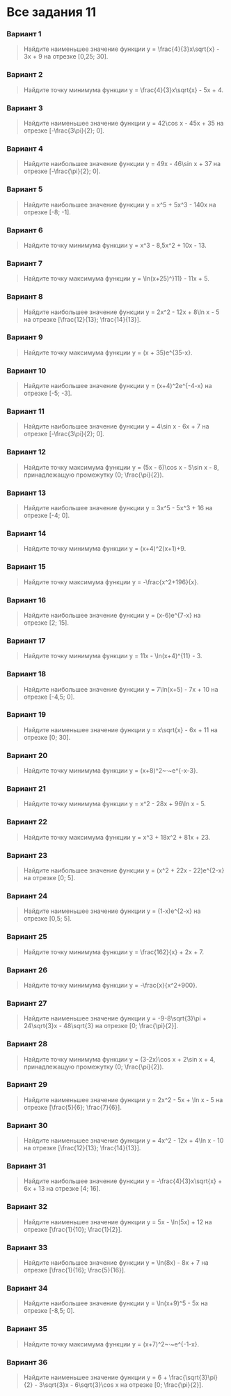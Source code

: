 <span class="space"></span>

# Все задания 11

### Вариант 1
> Найдите наименьшее значение функции <span class="katex">y = \frac{4}{3}x\sqrt{x} - 3x + 9</span> на отрезке <span class="katex">[0,25; 30]</span>.

### Вариант 2
> Найдите точку минимума функции <span class="katex">y = \frac{4}{3}x\sqrt{x} - 5x + 4</span>.

### Вариант 3
> Найдите наименьшее значение функции <span class="katex">y = 42\cos x - 45x + 35</span> на отрезке <span class="katex">[-\frac{3\pi}{2}; 0]</span>.

### Вариант 4
> Найдите наибольшее значение функции <span class="katex">y = 49x - 46\sin x + 37</span> на отрезке <span class="katex">[-\frac{\pi}{2}; 0]</span>.

### Вариант 5
> Найдите наибольшее значение функции <span class="katex">y = x^5 + 5x^3 - 140x</span> на отрезке <span class="katex">[-8; -1]</span>.

### Вариант 6
> Найдите точку минимума функции <span class="katex">y = x^3 - 8,5x^2 + 10x - 13</span>.

### Вариант 7
> Найдите точку максимума функции <span class="katex">y = \ln(x+25)^}11} - 11x + 5</span>.

### Вариант 8
> Найдите наибольшее значение функции <span class="katex">y = 2x^2 - 12x + 8\ln x - 5</span> на отрезке <span class="katex">[\frac{12}{13}; \frac{14}{13}]</span>.

### Вариант 9
> Найдите точку максимума функции <span class="katex">y = (x + 35)e^{35-x}</span>.

### Вариант 10
> Найдите наибольшее значение функции <span class="katex">y = (x+4)^2e^{-4-x}</span> на отрезке <span class="katex">[-5; -3]</span>.

### Вариант 11
> Найдите наибольшее значение функции <span class="katex">y = 4\sin x - 6x + 7</span> на отрезке <span class="katex">[-\frac{3\pi}{2}; 0]</span>.

### Вариант 12
> Найдите точку максимума функции <span class="katex">y = (5x - 6)\cos x - 5\sin x - 8</span>, принадлежащую промежутку <span class="katex">(0; \frac{\pi}{2})</span>.

### Вариант 13
> Найдите наибольшее значение функции <span class="katex">y = 3x^5 - 5x^3 + 16</span> на отрезке <span class="katex">[-4; 0]</span>.

### Вариант 14
> Найдите точку минимума функции <span class="katex">y = (x+4)^2(x+1)+9</span>.

### Вариант 15
> Найдите точку максимума функции <span class="katex">y = -\frac{x^2+196}{x}</span>.

### Вариант 16
> Найдите наибольшее значение функции <span class="katex">y = (x-6)e^{7-x}</span> на отрезке <span class="katex">[2; 15]</span>.

### Вариант 17
> Найдите точку минимума функции <span class="katex">y = 11x - \ln(x+4)^{11} - 3</span>.

### Вариант 18
> Найдите наибольшее значение функции <span class="katex">y = 7\ln(x+5) - 7x + 10</span> на отрезке <span class="katex">[-4,5; 0]</span>.

### Вариант 19
> Найдите наименьшее значение функции <span class="katex">y = x\sqrt{x} - 6x + 11</span> на отрезке <span class="katex">[0; 30]</span>.

### Вариант 20
> Найдите точку минимума функции <span class="katex">y = (x+8)^2~·~e^{-x-3}</span>.

### Вариант 21
> Найдите точку минимума функции <span class="katex">y = x^2 - 28x + 96\ln x - 5</span>.

### Вариант 22
> Найдите точку максимума функции <span class="katex">y = x^3 + 18x^2 + 81x + 23</span>.

### Вариант 23
> Найдите наибольшее значение функции <span class="katex">y = (x^2 + 22x - 22)e^{2-x}</span> на отрезке <span class="katex">[0; 5]</span>.

### Вариант 24
> Найдите наименьшее значение функции <span class="katex">y = (1-x)e^{2-x}</span> на отрезке <span class="katex">[0,5; 5]</span>.

### Вариант 25
> Найдите точку минимума функции <span class="katex">y = \frac{162}{x} + 2x + 7</span>.

### Вариант 26
> Найдите точку минимума функции <span class="katex">y = -\frac{x}{x^2+900}</span>.

### Вариант 27
> Найдите наименьшее значение функции <span class="katex">y = -9-8\sqrt{3}\pi + 24\sqrt{3}x - 48\sqrt{3}</span> на отрезке <span class="katex">[0; \frac{\pi}{2}]</span>.

### Вариант 28
> Найдите точку минимума функции <span class="katex">y = (3-2x)\cos x + 2\sin x + 4</span>, принадлежащую промежутку <span class="katex">(0; \frac{\pi}{2})</span>.

### Вариант 29
> Найдите наименьшее значение функции <span class="katex">y = 2x^2 - 5x + \ln x - 5</span> на отрезке <span class="katex">[\frac{5}{6}; \frac{7}{6}]</span>.

### Вариант 30
> Найдите наименьшее значение функции <span class="katex">y = 4x^2 - 12x + 4\ln x - 10</span> на отрезке <span class="katex">[\frac{12}{13}; \frac{14}{13}]</span>.

### Вариант 31
> Найдите наибольшее значение функции <span class="katex">y = -\frac{4}{3}x\sqrt{x} + 6x + 13</span> на отрезке <span class="katex">[4; 16]</span>.

### Вариант 32
> Найдите наименьшее значение функции <span class="katex">y = 5x - \ln(5x) + 12</span> на отрезке <span class="katex">[\frac{1}{10}; \frac{1}{2}]</span>.

### Вариант 33
> Найдите наибольшее значение функции <span class="katex">y = \ln(8x) - 8x + 7</span> на отрезке <span class="katex">[\frac{1}{16}; \frac{5}{16}]</span>.

### Вариант 34
> Найдите наибольшее значение функции <span class="katex">y = \ln(x+9)^5 - 5x</span> на отрезке <span class="katex">[-8,5; 0]</span>.

### Вариант 35
> Найдите точку максимума функции <span class="katex">y = (x+7)^2~·~e^{-1-x}</span>.

### Вариант 36
> Найдите наименьшее значение функции <span class="katex">y = 6 + \frac{\sqrt{3}\pi}{2} - 3\sqrt{3}x - 6\sqrt{3}\cos x</span> на отрезке <span class="katex">[0; \frac{\pi}{2}]</span>.

